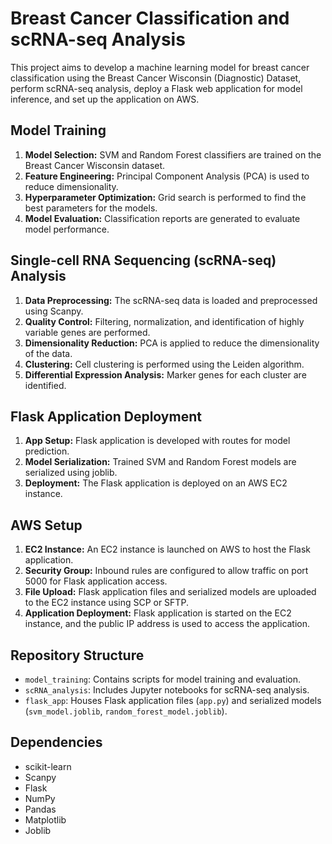 # Breast Cancer Classification and scRNA-seq Analysis

This project aims to develop a machine learning model for breast cancer classification using the Breast Cancer Wisconsin (Diagnostic) Dataset, perform scRNA-seq analysis, deploy a Flask web application for model inference, and set up the application on AWS.

## Model Training
1. **Model Selection:** SVM and Random Forest classifiers are trained on the Breast Cancer Wisconsin dataset.
2. **Feature Engineering:** Principal Component Analysis (PCA) is used to reduce dimensionality.
3. **Hyperparameter Optimization:** Grid search is performed to find the best parameters for the models.
4. **Model Evaluation:** Classification reports are generated to evaluate model performance.

## Single-cell RNA Sequencing (scRNA-seq) Analysis
1. **Data Preprocessing:** The scRNA-seq data is loaded and preprocessed using Scanpy.
2. **Quality Control:** Filtering, normalization, and identification of highly variable genes are performed.
3. **Dimensionality Reduction:** PCA is applied to reduce the dimensionality of the data.
4. **Clustering:** Cell clustering is performed using the Leiden algorithm.
5. **Differential Expression Analysis:** Marker genes for each cluster are identified.

## Flask Application Deployment
1. **App Setup:** Flask application is developed with routes for model prediction.
2. **Model Serialization:** Trained SVM and Random Forest models are serialized using joblib.
3. **Deployment:** The Flask application is deployed on an AWS EC2 instance.

## AWS Setup
1. **EC2 Instance:** An EC2 instance is launched on AWS to host the Flask application.
2. **Security Group:** Inbound rules are configured to allow traffic on port 5000 for Flask application access.
3. **File Upload:** Flask application files and serialized models are uploaded to the EC2 instance using SCP or SFTP.
4. **Application Deployment:** Flask application is started on the EC2 instance, and the public IP address is used to access the application.

## Repository Structure
- `model_training`: Contains scripts for model training and evaluation.
- `scRNA_analysis`: Includes Jupyter notebooks for scRNA-seq analysis.
- `flask_app`: Houses Flask application files (`app.py`) and serialized models (`svm_model.joblib`, `random_forest_model.joblib`).

## Dependencies
- scikit-learn
- Scanpy
- Flask
- NumPy
- Pandas
- Matplotlib
- Joblib


